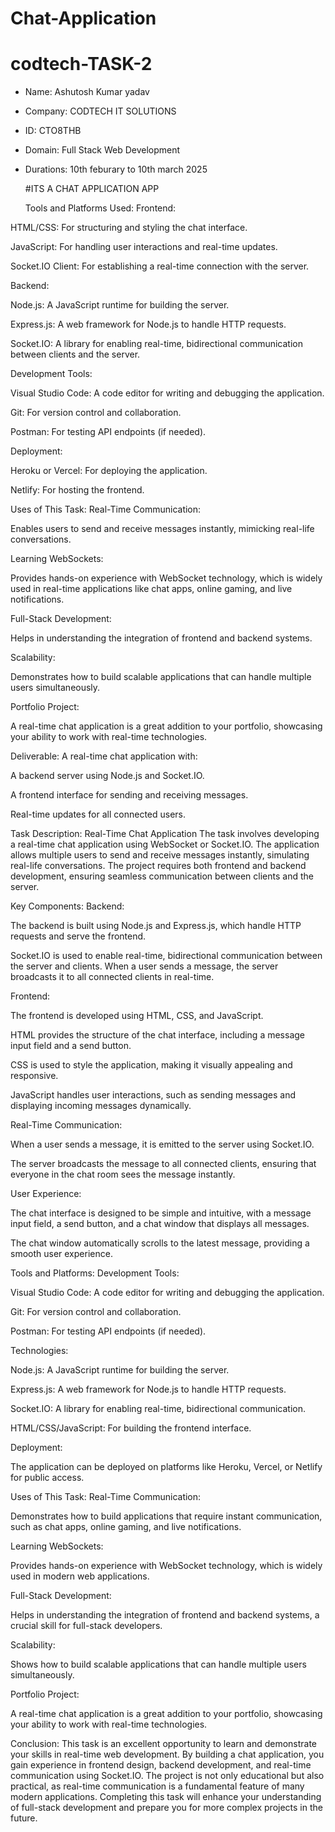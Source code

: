 # Chat-Application
# codtech-TASK-2
* Name: Ashutosh Kumar yadav
* Company: CODTECH IT SOLUTIONS
* ID: CTO8THB
* Domain: Full Stack Web Development
* Durations: 10th feburary to 10th march 2025

  
  #ITS A CHAT APPLICATION APP

  
  Tools and Platforms Used:
Frontend:

HTML/CSS: For structuring and styling the chat interface.

JavaScript: For handling user interactions and real-time updates.

Socket.IO Client: For establishing a real-time connection with the server.

Backend:

Node.js: A JavaScript runtime for building the server.

Express.js: A web framework for Node.js to handle HTTP requests.

Socket.IO: A library for enabling real-time, bidirectional communication between clients and the server.

Development Tools:

Visual Studio Code: A code editor for writing and debugging the application.

Git: For version control and collaboration.

Postman: For testing API endpoints (if needed).

Deployment:

Heroku or Vercel: For deploying the application.

Netlify: For hosting the frontend.

Uses of This Task:
Real-Time Communication:

Enables users to send and receive messages instantly, mimicking real-life conversations.

Learning WebSockets:

Provides hands-on experience with WebSocket technology, which is widely used in real-time applications like chat apps, online gaming, and live notifications.

Full-Stack Development:

Helps in understanding the integration of frontend and backend systems.

Scalability:

Demonstrates how to build scalable applications that can handle multiple users simultaneously.

Portfolio Project:

A real-time chat application is a great addition to your portfolio, showcasing your ability to work with real-time technologies.

Deliverable:
A real-time chat application with:

A backend server using Node.js and Socket.IO.

A frontend interface for sending and receiving messages.

Real-time updates for all connected users.

Task Description: Real-Time Chat Application
The task involves developing a real-time chat application using WebSocket or Socket.IO. The application allows multiple users to send and receive messages instantly, simulating real-life conversations. The project requires both frontend and backend development, ensuring seamless communication between clients and the server.

Key Components:
Backend:

The backend is built using Node.js and Express.js, which handle HTTP requests and serve the frontend.

Socket.IO is used to enable real-time, bidirectional communication between the server and clients. When a user sends a message, the server broadcasts it to all connected clients in real-time.

Frontend:

The frontend is developed using HTML, CSS, and JavaScript.

HTML provides the structure of the chat interface, including a message input field and a send button.

CSS is used to style the application, making it visually appealing and responsive.

JavaScript handles user interactions, such as sending messages and displaying incoming messages dynamically.

Real-Time Communication:

When a user sends a message, it is emitted to the server using Socket.IO.

The server broadcasts the message to all connected clients, ensuring that everyone in the chat room sees the message instantly.

User Experience:

The chat interface is designed to be simple and intuitive, with a message input field, a send button, and a chat window that displays all messages.

The chat window automatically scrolls to the latest message, providing a smooth user experience.

Tools and Platforms:
Development Tools:

Visual Studio Code: A code editor for writing and debugging the application.

Git: For version control and collaboration.

Postman: For testing API endpoints (if needed).

Technologies:

Node.js: A JavaScript runtime for building the server.

Express.js: A web framework for Node.js to handle HTTP requests.

Socket.IO: A library for enabling real-time, bidirectional communication.

HTML/CSS/JavaScript: For building the frontend interface.

Deployment:

The application can be deployed on platforms like Heroku, Vercel, or Netlify for public access.

Uses of This Task:
Real-Time Communication:

Demonstrates how to build applications that require instant communication, such as chat apps, online gaming, and live notifications.

Learning WebSockets:

Provides hands-on experience with WebSocket technology, which is widely used in modern web applications.

Full-Stack Development:

Helps in understanding the integration of frontend and backend systems, a crucial skill for full-stack developers.

Scalability:

Shows how to build scalable applications that can handle multiple users simultaneously.

Portfolio Project:

A real-time chat application is a great addition to your portfolio, showcasing your ability to work with real-time technologies.

Conclusion:
This task is an excellent opportunity to learn and demonstrate your skills in real-time web development. By building a chat application, you gain experience in frontend design, backend development, and real-time communication using Socket.IO. The project is not only educational but also practical, as real-time communication is a fundamental feature of many modern applications. Completing this task will enhance your understanding of full-stack development and prepare you for more complex projects in the future. 
